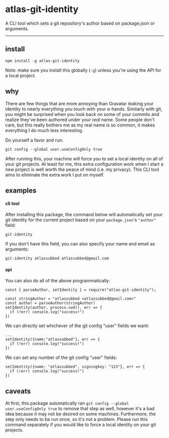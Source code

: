 # atlas-git-identity

A CLI tool which sets a git repository's author based on package.json or arguments.

---

## install

```
npm install -g atlas-git-identity
```

Note: make sure you install this globally (`-g`) unless you're using the API for a local project.

## why

There are few things that are more annoying than Gravatar leaking your identity to nearly everything you touch with your e-hands. Similarly with git, you might be surprised when you look back on some of your commits and realize they've been authored under your *real* name. Some people don't care, but this really bothers me as my real name is so common, it makes everything I do much less interesting.

Do yourself a favor and run:

```
git config --global user.useConfigOnly true
```

After running this, your machine will force you to set a local identity on all of your git projects. At least for me, this extra configuration work when I start a new project is well worth the peace of mind (i.e. my privacy). This CLI tool aims to eliminate the extra work I put on myself.

## examples

#### cli tool

After installing this package, the command below will automatically set your git identity for the current project based on your `package.json`'s `"author"` field:

```
git-identity
```

If you don't have this field, you can also specify your name and email as arguments:

```
git-identity atlassubbed atlassubbed@gmail.com
```

#### api

You can also do all of the above programmatically:

```
const { parseAuthor, setIdentity } = require("atlas-git-identity");

const stringAuthor = "atlassubbed <atlassubbed@gmail.com>"
const author = parseAuthor(stringAuthor)
setIdentity(author, process.cwd(), err => {
  if (!err) console.log("success!")
})
```

We can directly set whichever of the git config "user" fields we want:

```
...
setIdentity({name:"atlassubbed"}, err => {
  if (!err) console.log("success!")
})
```

We can set any number of the git config "user" fields:

```
setIdentity({name: "atlassubbed", signingkey: "123"}, err => {
  if (!err) console.log("success!")
})
```

## caveats

At first, this package automatically ran `git config --global user.useConfigOnly true` to remove that step as well, however it's a bad idea because it may not be desired on some machines. Furthermore, the step only needs to be run once, so it's not a problem. Please run this command separately if you would like to force a local identity on your git projects.



